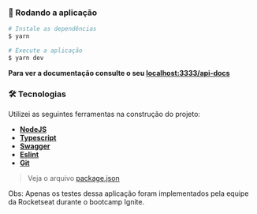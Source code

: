 

### 🎲 Rodando a aplicação

```bash
# Instale as dependências
$ yarn

# Execute a aplicação
$ yarn dev
```
<strong> Para ver a documentação consulte o seu <a href='#'>localhost:3333/api-docs</a> </strong>

### 🛠 Tecnologias

Utilizei as seguintes ferramentas na construção do projeto:

-   **[NodeJS]()**
-   **[Typescript]()**
-   **[Swagger](https://swagger.io/)**
-   **[Eslint]()**
-   **[Git]()**

> Veja o arquivo  [package.json]()


Obs: Apenas os testes dessa aplicação foram implementados pela equipe da Rocketseat durante o bootcamp Ignite.

